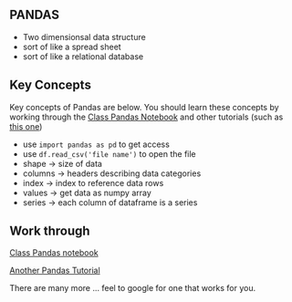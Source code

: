 ## PANDAS  

* Two dimensionsal data structure  
* sort of like a spread sheet  
* sort of like a relational database  

## Key Concepts

Key concepts of Pandas are below.  You should learn these concepts by working through the [Class Pandas Notebook](https://github.com/bnorthan/inf-428-data-analytics-online/blob/master/python/notebooks/data_wrangling/Pandas.ipynb) and other tutorials (such as [this one](https://www.learndatasci.com/tutorials/python-pandas-tutorial-complete-introduction-for-beginners/))  
* use ```import pandas as pd``` to get access 
* use ```df.read_csv('file name')``` to open the file  
* shape -> size of data  
* columns -> headers describing data categories  
* index -> index to reference data rows  
* values -> get data as numpy array  
* series -> each column of dataframe is a series  

## Work through

[Class Pandas notebook]()  


[Another Pandas Tutorial](https://www.learndatasci.com/tutorials/python-pandas-tutorial-complete-introduction-for-beginners/)  

There are many more ...  feel to google for one that works for you.   


